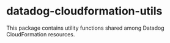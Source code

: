 # datadog-cloudformation-utils

This package contains utility functions shared among Datadog CloudFormation resources.
